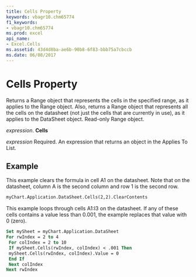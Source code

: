 ```yaml
---
title: Cells Property
keywords: vbagr10.chm65774
f1_keywords:
- vbagr10.chm65774
ms.prod: excel
api_name:
- Excel.Cells
ms.assetid: 43d4d8ba-ae6b-90b8-6f83-bbb75a7cbccb
ms.date: 06/08/2017
---
```



# Cells Property

Returns a Range object that represents the cells in the specified range, as it applies to the Range object. Also, returns a Range object that represents all the cells on the datasheet (not just the cells that are currently in use), as it applies to the DataSheet object. Read-only Range object.

 _expression_. **Cells**

 _expression_ Required. An expression that returns an object in the Applies To List.


## Example

This example clears the formula in cell A1 on the datasheet. Note that on the datasheet, column A is the second column and row 1 is the second row.


```vb
myChart.Application.DataSheet.Cells(2,2).ClearContents
```

This example loops through cells A1:I3 on the datasheet. If any of these cells contains a value less than 0.001, the example replaces that value with 0 (zero).




```vb
Set mySheet = myChart.Application.DataSheet 
For rwIndex = 2 to 4 
 For colIndex = 2 to 10 
 If mySheet.Cells(rwIndex, colIndex) < .001 Then 
 mySheet.Cells(rwIndex, colIndex).Value = 0 
 End If 
 Next colIndex 
Next rwIndex
```


